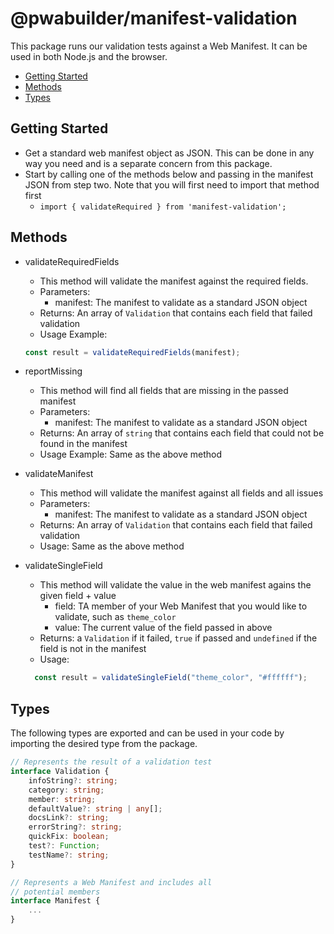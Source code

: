 # @pwabuilder/manifest-validation

This package runs our validation tests against a Web Manifest. It can be used in both Node.js and the browser.

- [Getting Started](#getting-started)
- [Methods](#methods)
- [Types](#types)
 
## Getting Started
- Get a standard web manifest object as JSON. This can be done in any way you need and is a separate concern from this package.
- Start by calling one of the methods below and passing in the manifest JSON from step two. Note that you will first need to import that method first
   - `import { validateRequired } from 'manifest-validation';`

## Methods

- validateRequiredFields
   - This method will validate the manifest against the required fields.
   - Parameters:
     - manifest: The manifest to validate as a standard JSON object
   - Returns: An array of `Validation` that contains each field that failed validation
   - Usage Example: 
    ```javascript 
    const result = validateRequiredFields(manifest);
    ```
- reportMissing
  - This method will find all fields that are missing in the passed manifest
  - Parameters:
    - manifest: The manifest to validate as a standard JSON object
  - Returns: An array of `string` that contains each field that could not be found in the manifest
  - Usage Example: Same as the above method
  
- validateManifest
  - This method will validate the manifest against all fields and all issues
  - Parameters:
    - manifest: The manifest to validate as a standard JSON object
  - Returns: An array of `Validation` that contains each field that failed validation
  - Usage: Same as the above method

- validateSingleField
  - This method will validate the value in the web manifest agains the given field + value
    - field: TA member of your Web Manifest that you would like to validate, such as `theme_color`
    - value: The current value of the field passed in above
  - Returns: a `Validation` if it failed, `true` if passed and `undefined` if the field is not in the manifest
  - Usage: 
  ```javascript 
    const result = validateSingleField("theme_color", "#ffffff");
    ```
## Types
The following types are exported and can be used in your code by importing the desired type from the package.

```typescript
// Represents the result of a validation test
interface Validation {
    infoString?: string;
    category: string;
    member: string;
    defaultValue?: string | any[];
    docsLink?: string;
    errorString?: string;
    quickFix: boolean;
    test?: Function;
    testName?: string;
}

// Represents a Web Manifest and includes all
// potential members
interface Manifest {
    ...
}
```
